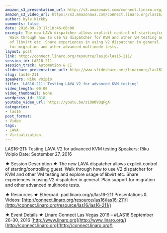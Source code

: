 ```yaml
---
amazon_s3_presentation_url: http://s3.amazonaws.com/connect.linaro.org/las16/Presentations/Tuesday/LAS16-211%20-%20Using%20LAVA%20V2%20for%20advanced%20KVM%20testing.pdf
amazon_s3_video_url: https://s3.amazonaws.com/connect.linaro.org/las16/Videos/Tuesday/LAS16-211%20Using%20LAVA%20V2%20for%20advanced%20KVM%20testing.mp4
author: kyle.kirkby
comments: false
date: 2016-09-20 17:10:46+00:00
excerpt: The new LAVA dispatcher allows explicit control of starting/controlling guest.
  Walk through how to use V2 dispatcher for KVM and other VM testing and explore usage
  of libvirt etc. Share experiences in using V2 dispatcher in general. Plan support
  for migration and other advanced multinode tests.
layout: post
link: http://connect.linaro.org/resource/las16/las16-211/
session_id: LAS16-211
session_track: Automation & CI
slideshare_presentation_url: http://www.slideshare.net/linaroorg/las16211-using-lava-v2-for-advanced-kvm-testing
slug: las16-211
speakers: Riku Voipio
title: 'LAS16-211: Testing LAVA V2 for advanced KVM testing'
video_length: 00:00
video_thumbnail: None
wordpress_id: 3818
youtube_video_url: https://youtu.be/z1OW0VQqFgA
categories:
- las16
post_format:
- Video
tags:
- LAVA
- Virtualization
---
```


LAS16-211: Testing LAVA V2 for advanced KVM testing
Speakers: Riku Voipio
Date: September 27, 2016

★ Session Description ★
The new LAVA dispatcher allows explicit control of starting/controlling guest. Walk through how to use V2 dispatcher for KVM and other VM testing and explore usage of libvirt etc. Share experiences in using V2 dispatcher in general. Plan support for migration and other advanced multinode tests.

★ Resources ★
Etherpad: pad.linaro.org/p/las16-211
Presentations & Videos: [http://connect.linaro.org/resource/las16/las16-211/](http://connect.linaro.org/resource/las16/las16-211/)

★ Event Details ★
Linaro Connect Las Vegas 2016 – #LAS16
September 26-30, 2016
[http://www.linaro.org](http://www.linaro.org/)
[http://connect.linaro.org](http://connect.linaro.org/)
